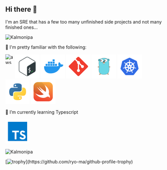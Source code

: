 ## Hi there 👋

I'm an SRE that has a few too many unfinished side projects and not many finished ones...

<p><img src="https://github-readme-stats.vercel.app/api/top-langs?username=Kalmonipa&show_icons=true&locale=en&layout=compact" alt="Kalmonipa" /> </p>

🧠 I'm pretty familiar with the following:
<p> <img align="left" src="icons/aws-icon.svg" alt="aws" width="30" height="30"/> <img src="https://github.com/z-alsamarai/README_icons/blob/main/language_and_tools/square/bash/bash-colored.png" alt="bash" /> <img src="https://github.com/z-alsamarai/README_icons/blob/main/language_and_tools/square/docker/docker.png" alt="docker" /> <img src="https://github.com/z-alsamarai/README_icons/blob/main/language_and_tools/square/git-scm/git-scm.png" alt="git" /> <img src="https://github.com/z-alsamarai/README_icons/blob/main/language_and_tools/square/go/go.png" alt="go" /> <img src="https://github.com/z-alsamarai/README_icons/blob/main/language_and_tools/square/kubernetes/kubernetes.png" alt="kubernetes" /> <img src="https://github.com/z-alsamarai/README_icons/blob/main/language_and_tools/square/python/python.png" alt="python" /> <img src="https://github.com/z-alsamarai/README_icons/blob/main/language_and_tools/square/swift/swift.png" alt="swift" /> </p>

🌱 I’m currently learning Typescript <p align="left"> <img src="https://github.com/z-alsamarai/README_icons/blob/main/language_and_tools/square/typescript/typescript.png" alt="typescript" /> </p>

<p align="left"> <img src="https://komarev.com/ghpvc/?username=Kalmonipa&label=Profile%20views&color=0e75b6&style=flat" alt="Kalmonipa" /> </p>

[![trophy](https://github-profile-trophy.vercel.app/?username=Kalmonipa&no-frame=true&margin-w=10&rank=-?)](https://github.com/ryo-ma/github-profile-trophy)
